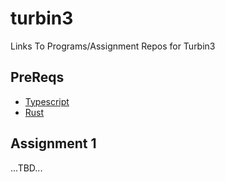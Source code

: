# turbin3
Links To Programs/Assignment Repos for Turbin3

## PreReqs 

* [Typescript](https://github.com/monar24/turbin3-ts-prereq)
* [Rust](https://github.com/monar24/turbin3-rust-prereq)

## Assignment 1
...TBD...



